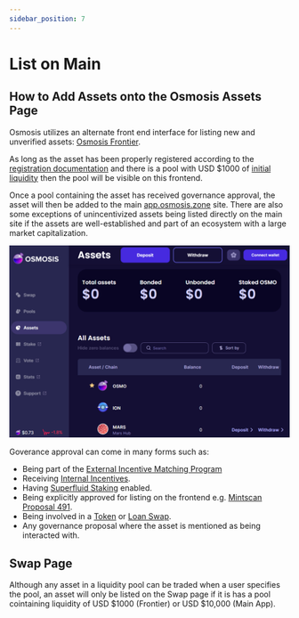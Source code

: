 ```yaml
---
sidebar_position: 7
---
```


# List on Main

## How to Add Assets onto the Osmosis Assets Page

Osmosis utilizes an alternate front end interface for listing new and unverified assets: [Osmosis Frontier](https://frontier.osmosis.zone).

As long as the asset has been properly registered according to the [registration documentation](https://docs.osmosis.zone/overview/integrate/registration) and there is a pool with USD $1000 of [initial liquidity](https://docs.osmosis.zone/overview/integrate/liquidity) then the pool will be visible on this frontend.

Once a pool containing the asset has received governance approval, the asset will then be added to the main [app.osmosis.zone](https://app.osmosis.zone/) site. There are also some exceptions of unincentivized assets being listed directly on the main site if the assets are well-established and part of an ecosystem with a large market capitalization.

![](../../assets/asset_list.png)

Goverance approval can come in many forms such as:
* Being part of the [External Incentive Matching Program](https://docs.osmosis.zone/overview/getting-started/.#external-incentive-matching-program)
* Receiving [Internal Incentives](https://docs.osmosis.zone/overview/getting-started/#internal-incentives).
* Having [Superfluid Staking](https://docs.osmosis.zone/overview/getting-started/#superfluid-staking) enabled.
* Being explicitly approved for listing on the frontend e.g. [Mintscan Proposal 491](https://www.mintscan.io/osmosis/proposals/491).
* Being involved in a [Token](https://docs.osmosis.zone/overview/integrate/liquidity#request-a-token-swap-from-the-osmosis-community-pool) or [Loan Swap](https://docs.osmosis.zone/overview/integrate/liquidity#request-a-loan-swap-from-the-osmosis-community-pool-ocp).
* Any governance proposal where the asset is mentioned as being interacted with.

## Swap Page

Although any asset in a liquidity pool can be traded when a user specifies the pool, an asset will only be listed on the Swap page if it is has a pool cointaining liquidity of USD $1000 (Frontier) or USD $10,000 (Main App).

